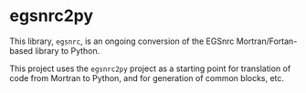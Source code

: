 # egsnrc2py

This library, `egsnrc`, is an ongoing conversion of the EGSnrc
Mortran/Fortan-based library to Python.

This project uses the `egsnrc2py` project as a starting point
for translation of code from Mortran to Python, and for 
generation of common blocks, etc.
